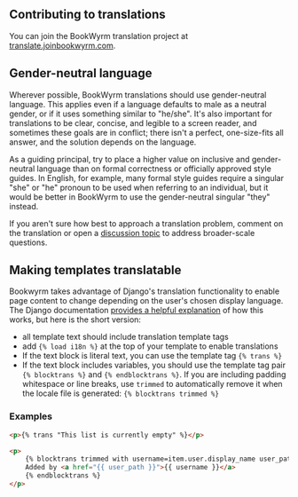 ## Contributing to translations

You can join the BookWyrm translation project at [translate.joinbookwyrm.com](https://translate.joinbookwyrm.com/).

## Gender-neutral language

Wherever possible, BookWyrm translations should use gender-neutral language. This applies even if a language defaults to male as a neutral gender, or if it uses something similar to "he/she". It's also important for translations to be clear, concise, and legible to a screen reader, and sometimes these goals are in conflict; there isn't a perfect, one-size-fits all answer, and the solution depends on the language.

As a guiding principal, try to place a higher value on inclusive and gender-neutral language than on formal correctness or officially approved style guides. In English, for example, many formal style guides require a singular "she" or "he" pronoun to be used when referring to an individual, but it would be better in BookWyrm to use the gender-neutral singular "they" instead.

If you aren't sure how best to approach a translation problem, comment on the translation or open a [discussion topic](https://translate.joinbookwyrm.com/project/bookwyrm/discussions) to address broader-scale questions.

## Making templates translatable

Bookwyrm takes advantage of Django's translation functionality to enable page content to change depending on the user's chosen display language. The Django documentation [provides a helpful explanation](https://docs.djangoproject.com/en/3.2/topics/i18n/translation/#internationalization-in-template-code) of how this works, but here is the short version:

* all template text should include translation template tags
* add `{% load i18n %}` at the top of your template to enable translations
* If the text block is literal text, you can use the template tag `{% trans %}`
* If the text block includes variables, you should use the template tag pair `{% blocktrans %}` and `{% endblocktrans %}`. If you are including padding whitespace or line breaks, use `trimmed` to automatically remove it when the locale file is generated: `{% blocktrans trimmed %}`

### Examples

```html
<p>{% trans "This list is currently empty" %}</p>

<p>
    {% blocktrans trimmed with username=item.user.display_name user_path=item.user.local_path %}
    Added by <a href="{{ user_path }}">{{ username }}</a>
    {% endblocktrans %}
</p>
```
